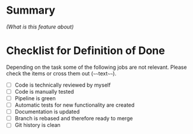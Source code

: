 # Summary

_(What is this feature about)_

# Checklist for Definition of Done

Depending on the task some of the following jobs are not relevant. Please check the items or cross them out (`~~`text`~~`).

* [ ] Code is technically reviewed by myself
* [ ] Code is manually tested
* [ ] Pipeline is green
* [ ] Automatic tests for new functionality are created
* [ ] Documentation is updated
* [ ] Branch is rebased and therefore ready to merge
* [ ] Git history is clean
